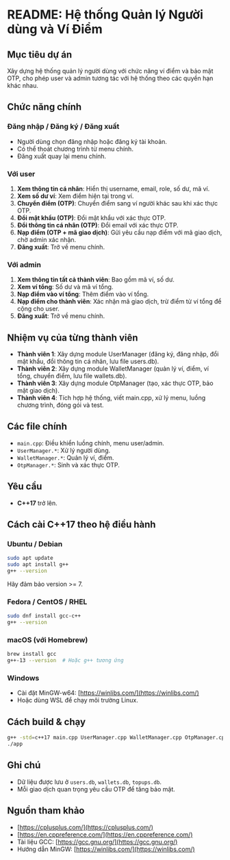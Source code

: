 # README: Hệ thống Quản lý Người dùng và Ví Điểm

## Mục tiêu dự án

Xây dựng hệ thống quản lý người dùng với chức năng ví điểm và bảo mật OTP, cho phép user và admin tương tác với hệ thống theo các quyền hạn khác nhau.

## Chức năng chính

### Đăng nhập / Đăng ký / Đăng xuất

- Người dùng chọn đăng nhập hoặc đăng ký tài khoản.
- Có thể thoát chương trình từ menu chính.
- Đăng xuất quay lại menu chính.

### Với user

1. **Xem thông tin cá nhân**: Hiển thị username, email, role, số dư, mã ví.
2. **Xem số dư ví**: Xem điểm hiện tại trong ví.
3. **Chuyển điểm (OTP)**: Chuyển điểm sang ví người khác sau khi xác thực OTP.
4. **Đổi mật khẩu (OTP)**: Đổi mật khẩu với xác thực OTP.
5. **Đổi thông tin cá nhân (OTP)**: Đổi email với xác thực OTP.
6. **Nạp điểm (OTP + mã giao dịch)**: Gửi yêu cầu nạp điểm với mã giao dịch, chờ admin xác nhận.
7. **Đăng xuất**: Trở về menu chính.

### Với admin

1. **Xem thông tin tất cả thành viên**: Bao gồm mã ví, số dư.
2. **Xem ví tổng**: Số dư và mã ví tổng.
3. **Nạp điểm vào ví tổng**: Thêm điểm vào ví tổng.
4. **Nạp điểm cho thành viên**: Xác nhận mã giao dịch, trừ điểm từ ví tổng để cộng cho user.
5. **Đăng xuất**: Trở về menu chính.

## Nhiệm vụ của từng thành viên

- **Thành viên 1**: Xây dựng module UserManager (đăng ký, đăng nhập, đổi mật khẩu, đổi thông tin cá nhân, lưu file users.db).
- **Thành viên 2**: Xây dựng module WalletManager (quản lý ví, điểm, ví tổng, chuyển điểm, lưu file wallets.db).
- **Thành viên 3**: Xây dựng module OtpManager (tạo, xác thực OTP, bảo mật giao dịch).
- **Thành viên 4**: Tích hợp hệ thống, viết main.cpp, xử lý menu, luồng chương trình, đóng gói và test.

## Các file chính

- `main.cpp`: Điều khiển luồng chính, menu user/admin.
- `UserManager.*`: Xử lý người dùng.
- `WalletManager.*`: Quản lý ví, điểm.
- `OtpManager.*`: Sinh và xác thực OTP.

## Yêu cầu

- **C++17** trở lên.

## Cách cài C++17 theo hệ điều hành

### Ubuntu / Debian

```bash
sudo apt update
sudo apt install g++
g++ --version
```

Hãy đảm bảo version >= 7.

### Fedora / CentOS / RHEL

```bash
sudo dnf install gcc-c++
g++ --version
```

### macOS (với Homebrew)

```bash
brew install gcc
g++-13 --version  # Hoặc g++ tương ứng
```

### Windows

- Cài đặt MinGW-w64: [https://winlibs.com/](https://winlibs.com/)
- Hoặc dùng WSL để chạy môi trường Linux.

## Cách build & chạy

```bash
g++ -std=c++17 main.cpp UserManager.cpp WalletManager.cpp OtpManager.cpp -o app
./app
```

## Ghi chú

- Dữ liệu được lưu ở `users.db`, `wallets.db`, `topups.db`.
- Mỗi giao dịch quan trọng yêu cầu OTP để tăng bảo mật.

## Nguồn tham khảo

- [https://cplusplus.com/](https://cplusplus.com/)
- [https://en.cppreference.com/](https://en.cppreference.com/)
- Tài liệu GCC: [https://gcc.gnu.org/](https://gcc.gnu.org/)
- Hướng dẫn MinGW: [https://winlibs.com/](https://winlibs.com/)

